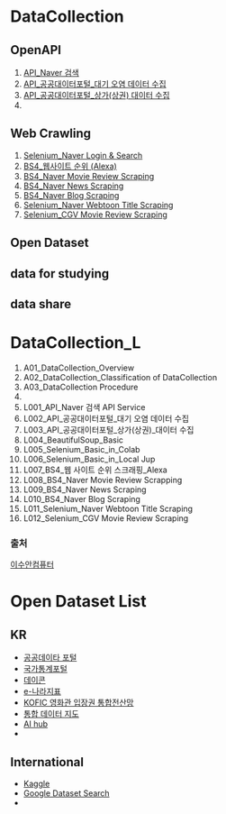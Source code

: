 # DataCollection

## OpenAPI
1. [API_Naver 검색](https://github.com/SeWonKwon/Data_Collection/blob/main/Data%20Colletion_L/L001_API_Naver%20%EA%B2%80%EC%83%89%20API%20Service.ipynb) 
2. [API_공공대이터포털_대기 오염 데이터 수집](https://github.com/SeWonKwon/Data_Collection/blob/main/Data%20Colletion_L/L002_API_%EA%B3%B5%EA%B3%B5%EB%8C%80%EC%9D%B4%ED%84%B0%ED%8F%AC%ED%84%B8_%EB%8C%80%EA%B8%B0%20%EC%98%A4%EC%97%BC%20%EB%8D%B0%EC%9D%B4%ED%84%B0%20%EC%88%98%EC%A7%91.ipynb)
3. [API_공공대이터포털_상가(상권) 대이터 수집](https://github.com/SeWonKwon/Data_Collection/blob/main/Data%20Colletion_L/L003_API_%EA%B3%B5%EA%B3%B5%EB%8C%80%EC%9D%B4%ED%84%B0%ED%8F%AC%ED%84%B8_%EC%83%81%EA%B0%80(%EC%83%81%EA%B6%8C)_%EB%8C%80%EC%9D%B4%ED%84%B0%20%EC%88%98%EC%A7%91.ipynb)
4. 

## Web Crawling
1. [Selenium_Naver Login & Search](https://github.com/SeWonKwon/Data_Collection/blob/main/Web%20Crawling/E001_Selenium_Naver%20Login%20%26%20Search.ipynb)
2. [BS4_웹사이트 순위 (Alexa)](https://github.com/SeWonKwon/Data_Collection/blob/main/Web%20Crawling/E002_BS4_%EC%9B%B9%20%EC%82%AC%EC%9D%B4%ED%8A%B8%20%EC%88%9C%EC%9C%84%20%EC%8A%A4%ED%81%AC%EB%9E%98%ED%95%91_Alexa.ipynb)
3. [BS4_Naver Movie Review Scraping](https://github.com/SeWonKwon/Data_Collection/blob/main/Web%20Crawling/E003_BS4_Naver%20Movie%20Review%20Scrapping.ipynb)
4. [BS4_Naver News Scraping](https://github.com/SeWonKwon/Data_Collection/blob/main/Data%20Colletion_L/L009_BS4_Naver%20News%20Scrapping.ipynb)
5. [BS4_Naver Blog Scraping](https://github.com/SeWonKwon/Data_Collection/blob/main/Data%20Colletion_L/L010_BS4_Naver%20Blog%20Scrapping%20.ipynb) 
6. [Selenium_Naver Webtoon Title Scraping](https://github.com/SeWonKwon/Data_Collection/blob/main/Data%20Colletion_L/L011_Selenium_Naver%20Webtoon%20Title%20Scrapping.ipynb)
7. [Selenium_CGV Movie Review Scraping](https://github.com/SeWonKwon/Data_Collection/blob/main/Data%20Colletion_L/L012_Selenium_CGV%20Movie%20Review%20Scrapping.ipynb)


## Open Dataset

## data for studying

## data share








# DataCollection_L
1. A01_DataCollection_Overview
2. A02_DataCollection_Classification of DataCollection
3. A03_DataCollection Procedure
4. 
5. L001_API_Naver 검색 API Service
6. L002_API_공공대이터포털_대기 오염 데이터 수집
7. L003_API_공공대이터포털_상가(상권)_대이터 수집
8. L004_BeautifulSoup_Basic
9. L005_Selenium_Basic_in_Colab
10. L006_Selenium_Basic_in_Local Jup
11. L007_BS4_웹 사이트 순위 스크래핑_Alexa
12. L008_BS4_Naver Movie Review Scrapping
13. L009_BS4_Naver News Scraping
14. L010_BS4_Naver Blog Scraping 
15. L011_Selenium_Naver Webtoon Title Scraping
16. L012_Selenium_CGV Movie Review Scraping




### 출처

[이수안컴퓨터](https://www.youtube.com/playlist?list=PL7ZVZgsnLwEFbtQ9LkKkzTBRDkEz3YHsQ)


# Open Dataset List

## KR
* [공공데이타 포털](https://www.data.go.kr/)
* [국가통계포털](https://kosis.kr/index/index.do)
* [데이콘](https://dacon.io/)
* [e-나라지표](https://www.index.go.kr/main.do?cate=1)
* [KOFIC 영화관 입장권 통합전산망](https://www.kobis.or.kr/kobis/business/stat/them/findYearlyTotalList.do)
* [통합 데이터 지도](https://www.bigdata-map.kr/)
* [AI hub](https://aihub.or.kr/)
* 

## International
* [Kaggle](https://www.kaggle.com/)
* [Google Dataset Search](https://datasetsearch.research.google.com/)
* 


